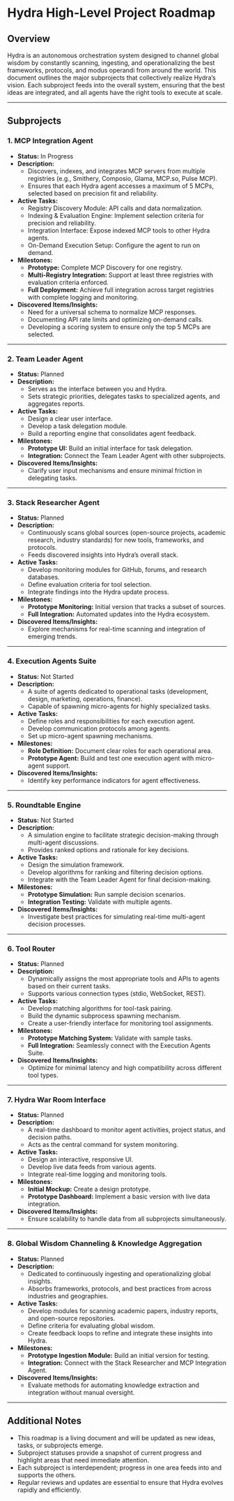 # Hydra High-Level Project Roadmap

## Overview
Hydra is an autonomous orchestration system designed to channel global wisdom by constantly scanning, ingesting, and operationalizing the best frameworks, protocols, and modus operandi from around the world. This document outlines the major subprojects that collectively realize Hydra’s vision. Each subproject feeds into the overall system, ensuring that the best ideas are integrated, and all agents have the right tools to execute at scale.

---

## Subprojects

### 1. MCP Integration Agent
- **Status:** In Progress
- **Description:** 
  - Discovers, indexes, and integrates MCP servers from multiple registries (e.g., Smithery, Composio, Glama, MCP.so, Pulse MCP).
  - Ensures that each Hydra agent accesses a maximum of 5 MCPs, selected based on precision fit and reliability.
- **Active Tasks:**
  - Registry Discovery Module: API calls and data normalization.
  - Indexing & Evaluation Engine: Implement selection criteria for precision and reliability.
  - Integration Interface: Expose indexed MCP tools to other Hydra agents.
  - On-Demand Execution Setup: Configure the agent to run on demand.
- **Milestones:**
  - **Prototype:** Complete MCP Discovery for one registry.
  - **Multi-Registry Integration:** Support at least three registries with evaluation criteria enforced.
  - **Full Deployment:** Achieve full integration across target registries with complete logging and monitoring.
- **Discovered Items/Insights:**
  - Need for a universal schema to normalize MCP responses.
  - Documenting API rate limits and optimizing on-demand calls.
  - Developing a scoring system to ensure only the top 5 MCPs are selected.

---

### 2. Team Leader Agent
- **Status:** Planned
- **Description:** 
  - Serves as the interface between you and Hydra.
  - Sets strategic priorities, delegates tasks to specialized agents, and aggregates reports.
- **Active Tasks:**
  - Design a clear user interface.
  - Develop a task delegation module.
  - Build a reporting engine that consolidates agent feedback.
- **Milestones:**
  - **Prototype UI:** Build an initial interface for task delegation.
  - **Integration:** Connect the Team Leader Agent with other subprojects.
- **Discovered Items/Insights:**
  - Clarify user input mechanisms and ensure minimal friction in delegating tasks.

---

### 3. Stack Researcher Agent
- **Status:** Planned
- **Description:** 
  - Continuously scans global sources (open-source projects, academic research, industry standards) for new tools, frameworks, and protocols.
  - Feeds discovered insights into Hydra’s overall stack.
- **Active Tasks:**
  - Develop monitoring modules for GitHub, forums, and research databases.
  - Define evaluation criteria for tool selection.
  - Integrate findings into the Hydra update process.
- **Milestones:**
  - **Prototype Monitoring:** Initial version that tracks a subset of sources.
  - **Full Integration:** Automated updates into the Hydra ecosystem.
- **Discovered Items/Insights:**
  - Explore mechanisms for real-time scanning and integration of emerging trends.

---

### 4. Execution Agents Suite
- **Status:** Not Started
- **Description:** 
  - A suite of agents dedicated to operational tasks (development, design, marketing, operations, finance).
  - Capable of spawning micro-agents for highly specialized tasks.
- **Active Tasks:**
  - Define roles and responsibilities for each execution agent.
  - Develop communication protocols among agents.
  - Set up micro-agent spawning mechanisms.
- **Milestones:**
  - **Role Definition:** Document clear roles for each operational area.
  - **Prototype Agent:** Build and test one execution agent with micro-agent support.
- **Discovered Items/Insights:**
  - Identify key performance indicators for agent effectiveness.

---

### 5. Roundtable Engine
- **Status:** Not Started
- **Description:** 
  - A simulation engine to facilitate strategic decision-making through multi-agent discussions.
  - Provides ranked options and rationale for key decisions.
- **Active Tasks:**
  - Design the simulation framework.
  - Develop algorithms for ranking and filtering decision options.
  - Integrate with the Team Leader Agent for final decision-making.
- **Milestones:**
  - **Prototype Simulation:** Run sample decision scenarios.
  - **Integration Testing:** Validate with multiple agents.
- **Discovered Items/Insights:**
  - Investigate best practices for simulating real-time multi-agent decision processes.

---

### 6. Tool Router
- **Status:** Planned
- **Description:** 
  - Dynamically assigns the most appropriate tools and APIs to agents based on their current tasks.
  - Supports various connection types (stdio, WebSocket, REST).
- **Active Tasks:**
  - Develop matching algorithms for tool-task pairing.
  - Build the dynamic subprocess spawning mechanism.
  - Create a user-friendly interface for monitoring tool assignments.
- **Milestones:**
  - **Prototype Matching System:** Validate with sample tasks.
  - **Full Integration:** Seamlessly connect with the Execution Agents Suite.
- **Discovered Items/Insights:**
  - Optimize for minimal latency and high compatibility across different tool types.

---

### 7. Hydra War Room Interface
- **Status:** Planned
- **Description:** 
  - A real-time dashboard to monitor agent activities, project status, and decision paths.
  - Acts as the central command for system monitoring.
- **Active Tasks:**
  - Design an interactive, responsive UI.
  - Develop live data feeds from various agents.
  - Integrate real-time logging and monitoring tools.
- **Milestones:**
  - **Initial Mockup:** Create a design prototype.
  - **Prototype Dashboard:** Implement a basic version with live data integration.
- **Discovered Items/Insights:**
  - Ensure scalability to handle data from all subprojects simultaneously.

---

### 8. Global Wisdom Channeling & Knowledge Aggregation
- **Status:** Planned
- **Description:** 
  - Dedicated to continuously ingesting and operationalizing global insights.
  - Absorbs frameworks, protocols, and best practices from across industries and geographies.
- **Active Tasks:**
  - Develop modules for scanning academic papers, industry reports, and open-source repositories.
  - Define criteria for evaluating global wisdom.
  - Create feedback loops to refine and integrate these insights into Hydra.
- **Milestones:**
  - **Prototype Ingestion Module:** Build an initial version for testing.
  - **Integration:** Connect with the Stack Researcher and MCP Integration Agent.
- **Discovered Items/Insights:**
  - Evaluate methods for automating knowledge extraction and integration without manual oversight.

---

## Additional Notes
- This roadmap is a living document and will be updated as new ideas, tasks, or subprojects emerge.
- Subproject statuses provide a snapshot of current progress and highlight areas that need immediate attention.
- Each subproject is interdependent; progress in one area feeds into and supports the others.
- Regular reviews and updates are essential to ensure that Hydra evolves rapidly and efficiently.


